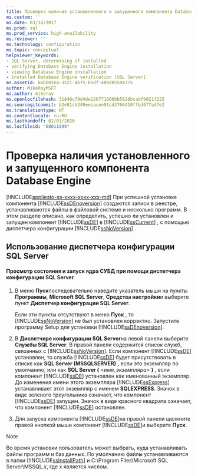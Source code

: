 ```yaml
---
title: Проверка наличия установленного и запущенного компонента Database Engine | Документы Майкрософт
ms.custom: ''
ms.date: 03/14/2017
ms.prod: sql
ms.prod_service: high-availability
ms.reviewer: ''
ms.technology: configuration
ms.topic: conceptual
helpviewer_keywords:
- SQL Server, determining if installed
- verifying Database Engine installation
- viewing Database Engine installation
- installed Database Engine verification [SQL Server]
ms.assetid: babb02e4-3521-4b75-b5df-e09205594375
author: MikeRayMSFT
ms.author: mikeray
ms.openlocfilehash: 31846c79d4de12b771000bb5628bcadf9021f225
ms.sourcegitcommit: b2e81cb349eecacee91cd3766410ffb3677ad7e2
ms.translationtype: HT
ms.contentlocale: ru-RU
ms.lasthandoff: 02/01/2020
ms.locfileid: "68011899"
---
```

# <a name="determine-whether-the-database-engine-is-installed-and-started"></a>Проверка наличия установленного и запущенного компонента Database Engine
[!INCLUDE[appliesto-ss-xxxx-xxxx-xxx-md](../../includes/appliesto-ss-xxxx-xxxx-xxx-md.md)]
  При успешной установке компонента [!INCLUDE[ssDEnoversion](../../includes/ssdenoversion-md.md)] создаются записи в реестре, устанавливаются файлы в файловой системе и несколько программ. В этом разделе описано, как определить, успешно ли установлен и запущен компонент [!INCLUDE[ssDE](../../includes/ssde-md.md)] в [!INCLUDE[ssCurrent](../../includes/sscurrent-md.md)] , с помощью диспетчера конфигурации [!INCLUDE[ssNoVersion](../../includes/ssnoversion-md.md)] .  
  
##  <a name="SSMSProcedure"></a> Использование диспетчера конфигурации SQL Server  
  
#### <a name="how-to-view-and-start-the-database-engine-by-using-sql-server-configuration-manager"></a>Просмотр состояния и запуск ядра СУБД при помощи диспетчера конфигурации SQL Server  
  
1.  В меню **Пуск**последовательно наведите указатель мыши на пункты **Программы**, **Microsoft SQL Server**, **Средства настройки**и выберите пункт **Диспетчер конфигурации SQL Server**.  
  
     Если эти пункты отсутствуют в меню **Пуск** , то [!INCLUDE[ssNoVersion](../../includes/ssnoversion-md.md)] не был установлен корректно. Запустите программу Setup для установки [!INCLUDE[ssDEnoversion](../../includes/ssdenoversion-md.md)].  
  
2.  В **Диспетчере конфигурации SQL Server**на левой панели выберите **Службы SQL Server**. В правой панели содержится список служб, связанных с [!INCLUDE[ssNoVersion](../../includes/ssnoversion-md.md)]. Если компонент [!INCLUDE[ssDE](../../includes/ssde-md.md)] установлен, то служба [!INCLUDE[ssDE](../../includes/ssde-md.md)] будет присутствовать в списке как **SQL Server (MSSQLSERVER)** , если это экземпляр по умолчанию, или как **SQL Server (** \<*имя_экземпляра*> **)** , если компонент [!INCLUDE[ssDE](../../includes/ssde-md.md)] установлен как именованный экземпляр. До изменения имени этого экземпляра [!INCLUDE[ssExpress](../../includes/ssexpress-md.md)] устанавливает этот экземпляр с именем **SQLEXPRESS**. Значок в виде зеленого треугольника означает, что компонент [!INCLUDE[ssDE](../../includes/ssde-md.md)] запущен. Значок в виде красного квадрата означает, что компонент [!INCLUDE[ssDE](../../includes/ssde-md.md)] остановлен.  
  
3.  Для запуска компонента [!INCLUDE[ssDE](../../includes/ssde-md.md)]на правой панели щелкните правой кнопкой мыши компонент [!INCLUDE[ssDE](../../includes/ssde-md.md)]и выберите **Пуск**.  
  
> [!NOTE]  
>  Во время установки пользователь может выбрать, куда устанавливать файлы программ и баз данных. По умолчанию файлы устанавливаются в папки [!INCLUDE[ssInstallPath](../../includes/ssinstallpath-md.md)] и C:\Program Files\Microsoft SQL Server\MSSQL.*x*, где *x* является числом.  
  
  
